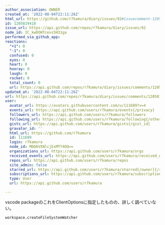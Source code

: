 ```yaml
---
author_association: OWNER
created_at: '2022-08-04T22:11:26Z'
html_url: https://github.com/r7kamura/diary/issues/92#issuecomment-1205819418
id: 1205819418
issue_url: https://api.github.com/repos/r7kamura/diary/issues/92
node_id: IC_kwDOHTcevs5H31ga
performed_via_github_app: 
reactions:
  "+1": 0
  "-1": 0
  confused: 0
  eyes: 0
  heart: 0
  hooray: 0
  laugh: 0
  rocket: 0
  total_count: 0
  url: https://api.github.com/repos/r7kamura/diary/issues/comments/1205819418/reactions
updated_at: '2022-08-04T22:11:26Z'
url: https://api.github.com/repos/r7kamura/diary/issues/comments/1205819418
user:
  avatar_url: https://avatars.githubusercontent.com/u/111689?v=4
  events_url: https://api.github.com/users/r7kamura/events{/privacy}
  followers_url: https://api.github.com/users/r7kamura/followers
  following_url: https://api.github.com/users/r7kamura/following{/other_user}
  gists_url: https://api.github.com/users/r7kamura/gists{/gist_id}
  gravatar_id: ''
  html_url: https://github.com/r7kamura
  id: 111689
  login: r7kamura
  node_id: MDQ6VXNlcjExMTY4OQ==
  organizations_url: https://api.github.com/users/r7kamura/orgs
  received_events_url: https://api.github.com/users/r7kamura/received_events
  repos_url: https://api.github.com/users/r7kamura/repos
  site_admin: false
  starred_url: https://api.github.com/users/r7kamura/starred{/owner}{/repo}
  subscriptions_url: https://api.github.com/users/r7kamura/subscriptions
  type: User
  url: https://api.github.com/users/r7kamura

---
```

vscode packageのこれをClientOptionsに指定したものの、詳しく調べていない。

```
workspace.createFileSystemWatcher
```